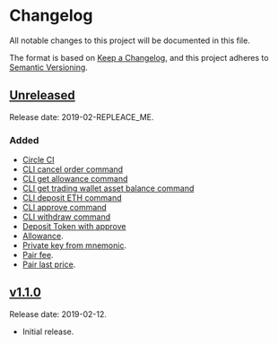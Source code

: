 # Changelog
All notable changes to this project will be documented in this file.

The format is based on [Keep a Changelog](https://keepachangelog.com/en/1.0.0/),
and this project adheres to [Semantic Versioning](https://semver.org/spec/v2.0.0.html).

## [Unreleased](https://gitlab.com/eidoo_io/hybrid-exchange-sdk/compare/v1.0.0...HEAD)

Release date: 2019-02-REPLEACE_ME.

### Added

- [Circle CI](https://github.com/eidoo/hybrid-exchange-sdk/issues/36)
- [CLI cancel order command](https://github.com/eidoo/hybrid-exchange-sdk/issues/26)
- [CLI get allowance command](https://github.com/eidoo/hybrid-exchange-sdk/issues/24)
- [CLI get trading wallet asset balance command](https://github.com/eidoo/hybrid-exchange-sdk/issues/20)
- [CLI deposit ETH command](https://github.com/eidoo/hybrid-exchange-sdk/issues/15)
- [CLI approve command](https://github.com/eidoo/hybrid-exchange-sdk/issues/18)
- [CLI withdraw command](https://github.com/eidoo/hybrid-exchange-sdk/issues/13)
- [Deposit Token with approve](https://github.com/eidoo/hybrid-exchange-sdk/issues/11)
- [Allowance](https://github.com/eidoo/hybrid-exchange-sdk/issues/7).
- [Private key from mnemonic](https://github.com/eidoo/hybrid-exchange-sdk/issues/5).
- [Pair fee](https://github.com/eidoo/hybrid-exchange-sdk/issues/1).
- [Pair last price](https://github.com/eidoo/hybrid-exchange-sdk/issues/3).


## [v1.1.0](https://gitlab.com/eidoo_io/hybrid-exchange-sdk/compare/fa85a7...v1.1.0)

Release date: 2019-02-12.

- Initial release.

